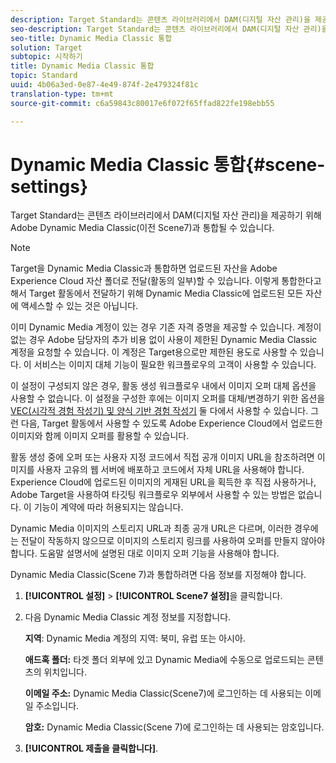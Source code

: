 ```yaml
---
description: Target Standard는 콘텐츠 라이브러리에서 DAM(디지털 자산 관리)을 제공하기 위해 Adobe Dynamic Media Classic(이전 Scene7)과 통합될 수 있습니다.
seo-description: Target Standard는 콘텐츠 라이브러리에서 DAM(디지털 자산 관리)을 제공하기 위해 Adobe Dynamic Media Classic(이전 Scene7)과 통합될 수 있습니다.
seo-title: Dynamic Media Classic 통합
solution: Target
subtopic: 시작하기
title: Dynamic Media Classic 통합
topic: Standard
uuid: 4b06a3ed-0e87-4e49-874f-2e479324f81c
translation-type: tm+mt
source-git-commit: c6a59843c80017e6f072f65ffad822fe198ebb55

---
```



# Dynamic Media Classic 통합{#scene-settings}

Target Standard는 콘텐츠 라이브러리에서 DAM(디지털 자산 관리)을 제공하기 위해 Adobe Dynamic Media Classic(이전 Scene7)과 통합될 수 있습니다.

>[!NOTE]
>
>Target을 Dynamic Media Classic과 통합하면 업로드된 자산을 Adobe Experience Cloud 자산 폴더로 전달(활동의 일부)할 수 있습니다. 이렇게 통합한다고 해서 Target 활동에서 전달하기 위해 Dynamic Media Classic에 업로드된 모든 자산에 액세스할 수 있는 것은 아닙니다.

이미 Dynamic Media 계정이 있는 경우 기존 자격 증명을 제공할 수 있습니다. 계정이 없는 경우 Adobe 담당자의 추가 비용 없이 사용이 제한된 Dynamic Media Classic 계정을 요청할 수 있습니다. 이 계정은 Target용으로만 제한된 용도로 사용할 수 있습니다. 이 서비스는 이미지 대체 기능이 필요한 워크플로우의 고객이 사용할 수 있습니다.

이 설정이 구성되지 않은 경우, 활동 생성 워크플로우 내에서 이미지 오퍼 대체 옵션을 사용할 수 없습니다. 이 설정을 구성한 후에는 이미지 오퍼를 대체/변경하기 위한 옵션을 [VEC(시각적 경험 작성기) 및 양식 기반 경험 작성기](../c-experiences/experiences.md#concept_A2E10F6AFB3D4AEAB6951EE14688848D) 둘 다에서 사용할 수 있습니다. 그런 다음, Target 활동에서 사용할 수 있도록 Adobe Experience Cloud에서 업로드한 이미지와 함께 이미지 오퍼를 활용할 수 있습니다.

활동 생성 중에 오퍼 또는 사용자 지정 코드에서 직접 공개 이미지 URL을 참조하려면 이미지를 사용자 고유의 웹 서버에 배포하고 코드에서 자체 URL을 사용해야 합니다. Experience Cloud에 업로드된 이미지의 게재된 URL을 획득한 후 직접 사용하거나, Adobe Target을 사용하여 타깃팅 워크플로우 외부에서 사용할 수 있는 방법은 없습니다. 이 기능이 계약에 따라 허용되지는 않습니다.

Dynamic Media 이미지의 스토리지 URL과 최종 공개 URL은 다르며, 이러한 경우에는 전달이 작동하지 않으므로 이미지의 스토리지 링크를 사용하여 오퍼를 만들지 않아야 합니다. 도움말 설명서에 설명된 대로 이미지 오퍼 기능을 사용해야 합니다.

Dynamic Media Classic(Scene 7)과 통합하려면 다음 정보를 지정해야 합니다.

1. **[!UICONTROL 설정]** &gt; **[!UICONTROL Scene7 설정]**&#x200B;을 클릭합니다.
1. 다음 Dynamic Media Classic 계정 정보를 지정합니다.

   **지역**: Dynamic Media 계정의 지역: 북미, 유럽 또는 아시아.

   **애드혹 폴더:** 타겟 폴더 외부에 있고 Dynamic Media에 수동으로 업로드되는 콘텐츠의 위치입니다.

   **이메일 주소:** Dynamic Media Classic(Scene7)에 로그인하는 데 사용되는 이메일 주소입니다.

   **암호:** Dynamic Media Classic(Scene 7)에 로그인하는 데 사용되는 암호입니다.
1. **[!UICONTROL 제출을 클릭합니다]**.
